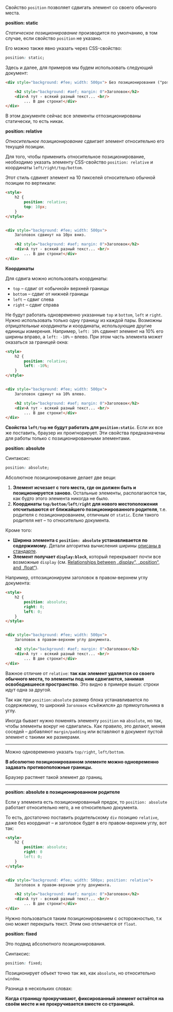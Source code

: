 Свойство `position` позволяет сдвигать элемент со своего обычного места. 

**position: static**

_Статическое позиционирование_ производится по умолчанию, в том случае, если свойство `position` не указано.

Его можно также явно указать через CSS-свойство:
```css
position: static;
```

Здесь и далее, для примеров мы будем использовать следующий документ:
```html
<div style="background: #fee; width: 500px"> Без позиционирования ("position: static"). 

	<h2 style="background: #aef; margin: 0">Заголовок</h2> 
	<div>А тут - всякий разный текст... <br/> 
		... В две строки!</div> 
</div>
```

В этом документе сейчас все элементы отпозиционированы статически, то есть никак.

**position: relative**

*Относительное позиционирование* сдвигает элемент относительно его текущей позиции. 

Для того, чтобы применить относительное позиционирование, необходимо указать элементу CSS-свойство `position: relative` и координаты `left/right/top/bottom`.

Этот стиль сдвинет элемент на 10 пикселей относительно обычной позиции по вертикали:

```html
<style>
	h2 { 
		position: relative; 
		top: 10px; 
	} 
</style>


<div style="background: #fee; width: 500px"> 
	Заголовок сдвинут на 10px вниз.

	<h2 style="background: #aef; margin: 0">Заголовок</h2> 
	<div>А тут - всякий разный текст... <br/> 
		... В две строки!</div> 
</div>
```

**Координаты**

Для сдвига можно использовать координаты:

-   `top` – сдвиг от «обычной» верхней границы
-   `bottom` – сдвиг от нижней границы
-   `left` – сдвиг слева
-   `right` – сдвиг справа

Не будут работать одновременно указанные `top` и `bottom`, `left` и `right`. Нужно использовать только одну границу из каждой пары. Возможны *отрицательные координаты* и координаты, использующие другие единицы измерения. 
Например, `left: 10%` сдвинет элемент на 10% его ширины вправо, а `left: -10%` – влево. При этом часть элемента может оказаться за границей окна:

```html
<style>
	h2 { 
		position: relative; 
		left: -10%; 
	} 
</style>


<div style="background: #fee; width: 500px"> 
	Заголовок сдвинут на 10% влево.

	<h2 style="background: #aef; margin: 0">Заголовок</h2> 
	<div>А тут - всякий разный текст... <br/> 
		... В две строки!</div> 
</div>
```

**Свойства `left/top` не будут работать для `position:static`**. Если их все же поставить, браузер их проигнорирует. Эти свойства предназначены для работы только с позиционированными элементами.

**position: absolute**

Синтаксис:

```css
position: absolute;
```

Абсолютное позиционирование делает две вещи:

1. **Элемент исчезает с того места, где он должен быть и позиционируется заново.** Остальные элементы, располагаются так, как будто этого элемента никогда не было.
2. **Координаты `top/bottom/left/right` для нового местоположения отсчитываются от ближайшего позиционированного родителя**, т.е. родителя с позиционированием, отличным от `static`. Если такого родителя нет – то относительно документа.

Кроме того:

-   **Ширина элемента с `position: absolute` устанавливается по содержимому.** Детали алгоритма вычисления ширины [описаны в стандарте](http://www.w3.org/TR/CSS2/visudet.html#abs-non-replaced-width).
-   **Элемент получает `display:block`**, который перекрывает почти все возможные `display` (см. [Relationships between „display“, „position“, and „float“](http://www.w3.org/TR/CSS2/visuren.html#dis-pos-flo)).

Например, отпозиционируем заголовок в правом-верхнем углу документа:
```html
<style>
	h2 { 
		position: absolute; 
		right: 0;
		left: 0; 
	} 
</style>


<div style="background: #fee; width: 500px"> 
	Заголовок в правом-верхнем углу документа.

	<h2 style="background: #aef; margin: 0">Заголовок</h2> 
	<div>А тут - всякий разный текст... <br/> 
		... В две строки!</div> 
</div>
```

Важное отличие от `relative`: **так как элемент удаляется со своего обычного места, то элементы под ним сдвигаются, занимая освободившееся пространство**. Это видно в примере выше: строки идут одна за другой.

Так как при `position:absolute` размер блока устанавливается по содержимому, то широкий `Заголовок` «съёжился» до прямоугольника в углу.

Иногда бывает нужно поменять элементу `position` на `absolute`, но так, чтобы элементы вокруг не сдвигались. Как правило, это делают, меняя соседей – добавляют `margin/padding` или вставляют в документ пустой элемент с такими же размерами.

****
Можно одновременно указать `top/right`, `left/bottom`.

**В абсолютно позиционированном элементе можно одновременно задавать противоположные границы.**

Браузер растянет такой элемент до границ.
****

**position: absolute в позиционированном родителе**

Если у элемента есть позиционированный предок, то `position: absolute` работает относительно него, а не относительно документа.

То есть, достаточно поставить родительскому `div` позицию `relative`, даже без координат – и заголовок будет в его правом-верхнем углу, вот так:

```html
<style>
	h2 { 
		position: absolute; 
		right: 0
		left: 0; 
	} 
</style>


<div style="background: #fee; width: 500px; position: relative"> 
	Заголовок в правом-верхнем углу документа.

	<h2 style="background: #aef; margin: 0">Заголовок</h2> 
	<div>А тут - всякий разный текст... <br/> 
		... В две строки!</div> 
</div>
```

Нужно пользоваться таким позиционированием с осторожностью, т.к оно может перекрыть текст. Этим оно отличается от `float`.

**position: fixed**

Это подвид абсолютного позиционирования.

Синтаксис:

```css
position: fixed;
```

Позиционирует объект точно так же, как `absolute`, но относительно `window`.

Разница в нескольких словах:

**Когда страницу прокручивают, фиксированный элемент остаётся на своём месте и не прокручивается вместе со страницей.**